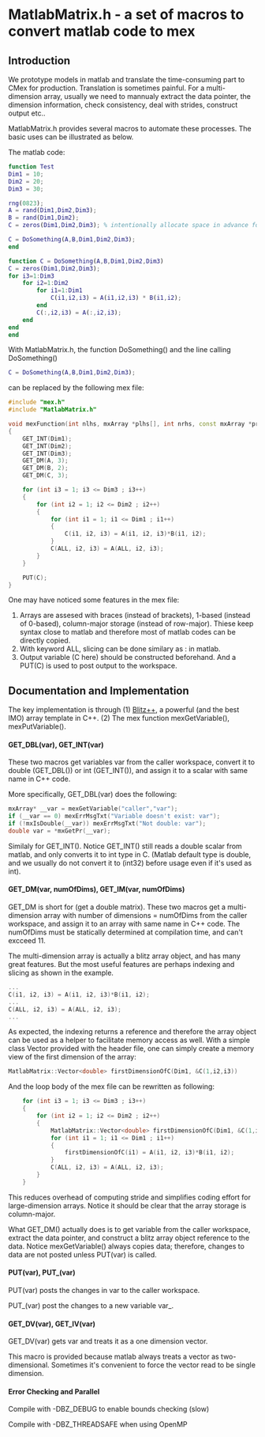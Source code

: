 # MatlabMatrix.h - a set of macros to convert matlab code to mex

## Introduction
We prototype models in matlab and translate the time-consuming part to CMex for production.
Translation is sometimes painful. For a multi-dimension array, usually
we need to mannualy extract the data pointer, the dimension information,
check consistency, deal with strides, construct output etc..

MatlabMatrix.h provides several macros to automate these processes.
The basic uses can be illustrated as below.

The matlab code:
```matlab
function Test
Dim1 = 10;
Dim2 = 20;
Dim3 = 30;

rng(0823);
A = rand(Dim1,Dim2,Dim3);
B = rand(Dim1,Dim2);
C = zeros(Dim1,Dim2,Dim3); % intentionally allocate space in advance for mex call

C = DoSomething(A,B,Dim1,Dim2,Dim3);
end

function C = DoSomething(A,B,Dim1,Dim2,Dim3)
C = zeros(Dim1,Dim2,Dim3);
for i3=1:Dim3
    for i2=1:Dim2
        for i1=1:Dim1
            C(i1,i2,i3) = A(i1,i2,i3) * B(i1,i2);
        end
        C(:,i2,i3) = A(:,i2,i3);
    end
end
end
```

With MatlabMatrix.h, the function DoSomething() and the line calling DoSomething()
```matlab
C = DoSomething(A,B,Dim1,Dim2,Dim3);
```

can be replaced by the following mex file:
```C++
#include "mex.h"
#include "MatlabMatrix.h"

void mexFunction(int nlhs, mxArray *plhs[], int nrhs, const mxArray *prhs[])
{
	GET_INT(Dim1);
	GET_INT(Dim2);
	GET_INT(Dim3);
	GET_DM(A, 3);
	GET_DM(B, 2);
	GET_DM(C, 3);

	for (int i3 = 1; i3 <= Dim3 ; i3++)
	{
		for (int i2 = 1; i2 <= Dim2 ; i2++)
		{
			for (int i1 = 1; i1 <= Dim1 ; i1++)
			{
				C(i1, i2, i3) = A(i1, i2, i3)*B(i1, i2);
			}
			C(ALL, i2, i3) = A(ALL, i2, i3);
		}
	}

	PUT(C);
}
```

One may have noticed some features in the mex file:

1. Arrays are assesed with braces (instead of brackets), 1-based (instead of 0-based),
column-major storage (instead of row-major). Thiese keep syntax close to matlab
and therefore most of matlab codes can be directly copied.
2. With keyword ALL, slicing can be done similary as : in matlab.
3. Output variable (C here) should be constructed beforehand. And a PUT(C) is used to post output to the workspace.

## Documentation and Implementation
The key implementation is through (1) [Blitz++](http://sourceforge.net/projects/blitz/),
a powerful (and the best IMO) array template in C++. (2) The mex function mexGetVariable(), mexPutVariable().

#### GET_DBL(var), GET_INT(var)
These two macros get variables var from the caller workspace,
convert it to double (GET_DBL()) or int (GET_INT()),
and assign it to a scalar with same name in C++ code.

More specifically, GET_DBL(var) does the following:
```c++
mxArray* __var = mexGetVariable("caller","var");
if (__var == 0) mexErrMsgTxt("Variable doesn't exist: var");
if (!mxIsDouble(__var)) mexErrMsgTxt("Not double: var");
double var = *mxGetPr(__var);
```
Similaly for GET_INT(). Notice GET_INT() still reads a double scalar from matlab,
and only converts it to int type in C. (Matlab default type is double, and we usually do not
convert it to (int32) before usage even if it's used as int).

#### GET_DM(var, numOfDims), GET_IM(var, numOfDims)
GET_DM is short for (get a double matrix).
These two macros get a multi-dimension array with number of dimensions = numOfDims from the caller workspace,
and assign it to an array with same name in C++ code. The numOfDims
must be statically determined at compilation time, and can't excceed 11.

The multi-dimension array is actually a blitz array object, and has many great features.
But the most useful features are perhaps
indexing and slicing as shown in the example.
```c++
...
C(i1, i2, i3) = A(i1, i2, i3)*B(i1, i2);
...
C(ALL, i2, i3) = A(ALL, i2, i3);
...
```

As expected, the indexing returns a reference and therefore the array object can be used
as a helper
to facilitate memory access as well. With a simple class
Vector<T> provided with the header file, one can simply create a memory view
of the first dimension of the array:

```c++
MatlabMatrix::Vector<double> firstDimensionOfC(Dim1, &C(1,i2,i3))
```

And the loop body of the mex file can be rewritten as following:
```c++
	for (int i3 = 1; i3 <= Dim3 ; i3++)
	{
		for (int i2 = 1; i2 <= Dim2 ; i2++)
		{
			MatlabMatrix::Vector<double> firstDimensionOfC(Dim1, &C(1,i2,i3));
			for (int i1 = 1; i1 <= Dim1 ; i1++)
			{
				firstDimensionOfC(i1) = A(i1, i2, i3)*B(i1, i2);
			}
			C(ALL, i2, i3) = A(ALL, i2, i3);
		}
	}
```
This reduces overhead of computing stride and simplifies coding effort for large-dimension arrays.
Notice it should be clear that the array storage is column-major.

What GET_DM() actually does is to get variable from the caller workspace,
extract the data pointer, and construct a blitz array object reference to the data.
Notice mexGetVariable() always copies data; therefore, changes to data are not posted
unless PUT(var) is called.

#### PUT(var), PUT_(var)
PUT(var) posts the changes in var to the caller workspace.

PUT_(var) post the changes to a new variable var_.

#### GET_DV(var), GET_IV(var)
GET_DV(var) gets var and treats it as a one dimension vector.

This macro is provided because matlab always treats a vector as two-dimensional.
Sometimes it's convenient to force the vector read to be single dimension.

#### Error Checking and Parallel
Compile with -DBZ_DEBUG to enable bounds checking (slow)

Compile with -DBZ_THREADSAFE when using OpenMP




